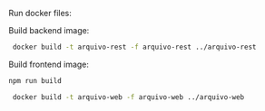 
Run docker files:

Build backend image:
```sh
 docker build -t arquivo-rest -f arquivo-rest ../arquivo-rest
```

Build frontend image:
```sh
npm run build
```

```sh
 docker build -t arquivo-web -f arquivo-web ../arquivo-web
```